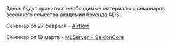 Здесь будут храниться необходимые материалы с семинаров весеннего семестра академии бэкенда ADS.

Семинар от 27 февраля - [Airflow](sem_20240227/tutorial.md)

Семинар от 19 марта - [MLServer + SeldonCore](sem_20240319/tutorial.md)